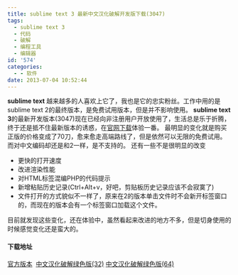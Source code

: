 ```yaml
---
title: sublime text 3 最新中文汉化破解开发版下载(3047)
tags:
  - sublime text 3
  - 代码
  - 破解
  - 编程工具
  - 编辑器
id: '574'
categories:
  - - 软件
date: 2013-07-04 10:52:44
---
```


**sublime text** 越来越多的人喜欢上它了，我也是它的忠实粉丝。工作中用的是sublime text 2的最终版本，是免费试用版本，但是并不影响使用。 **sublime text 3**的最新开发版本(3047)现在已经向非注册用户开放使用了，生活总是乐于折腾，终于还是抵不住最新版本的诱惑，在[官网下载](http://www.sublimetext.com/3)体验一番。 最明显的变化就是购买正版的价格变成了70刀，愈来愈走高端路线了，但是依然可以无限的免费试用。而对中文编码却还是和2一样，是不支持的。 还有一些不是很明显的改变

*   更快的打开速度
*   改进渲染性能
*   对HTML标签混编PHP的代码提示
*   新增粘贴历史记录(Ctrl+Alt+v，好吧，剪贴板历史记录应该不会寂寞了)
*   文件打开的方式貌似不一样了，原来在2的版本单击文件时不会新开标签窗口的，而现在的版本会有一个标签窗口加载这个文件。

目前就发现这些变化，还在体验中，虽然看起来改进的地方不多，但是切身使用的时候感觉变化还是蛮大的。

#### 下载地址

[官方版本](http://www.sublimetext.com/3)  [中文汉化破解绿色版(32)](http://pan.baidu.com/share/link?shareid=1867851919&uk=3693847658) [中文汉化破解绿色版(64)](http://pan.baidu.com/share/link?shareid=1868702337&uk=3693847658)